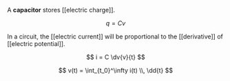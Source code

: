 A **capacitor** stores [[electric charge]].

$$
q = Cv
$$

In a circuit, the [[electric current]] will be proportional to the [[derivative]] of [[electric potential]].

$$
i = C \dv{v}{t}
$$

$$
v(t) = \int_{t_0}^\infty i(t) \\, \dd{t}
$$